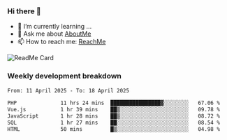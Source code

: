 ### Hi there 👋

- 🌱 I’m currently learning ...
- 💬 Ask me about [AboutMe](https://www.itzcy.com/about)
- 📫 How to reach me: [ReachMe](https://www.itzcy.com/about)

![ReadMe Card](https://github-readme-stats-ten-gilt.vercel.app/api?username=SuperChenYun&show_icons=true&title_color=fff&icon_color=79ff97&text_color=9f9f9f&bg_color=151515&hide_border=true)

### Weekly development breakdown
<!--START_SECTION:waka-->

```txt
From: 11 April 2025 - To: 18 April 2025

PHP              11 hrs 24 mins  ████████████████▓░░░░░░░░   67.06 %
Vue.js           1 hr 39 mins    ██▒░░░░░░░░░░░░░░░░░░░░░░   09.78 %
JavaScript       1 hr 28 mins    ██▒░░░░░░░░░░░░░░░░░░░░░░   08.72 %
SQL              1 hr 27 mins    ██░░░░░░░░░░░░░░░░░░░░░░░   08.54 %
HTML             50 mins         █▒░░░░░░░░░░░░░░░░░░░░░░░   04.98 %
```

<!--END_SECTION:waka-->
